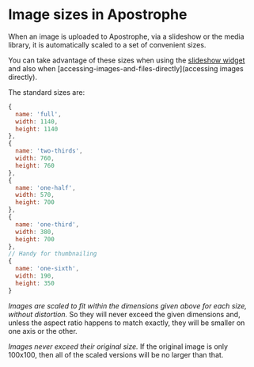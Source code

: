 # Image sizes in Apostrophe

When an image is uploaded to Apostrophe, via a slideshow or the media library, it is automatically scaled to a set of convenient sizes.

You can take advantage of these sizes when using the [slideshow widget](slideshow-options.html) and also when [accessing-images-and-files-directly](accessing images directly).

The standard sizes are:

```javascript
{
  name: 'full',
  width: 1140,
  height: 1140
},
{
  name: 'two-thirds',
  width: 760,
  height: 760
},
{
  name: 'one-half',
  width: 570,
  height: 700
},
{
  name: 'one-third',
  width: 380,
  height: 700
},
// Handy for thumbnailing
{
  name: 'one-sixth',
  width: 190,
  height: 350
}
```

*Images are scaled to fit within the dimensions given above for each size, without distortion.* So they will never exceed the given dimensions and, unless the aspect ratio happens to match exactly, they will be smaller on one axis or the other.

*Images never exceed their original size.* If the original image is only 100x100, then all of the scaled versions will be no larger than that.

